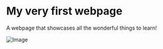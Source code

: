 # My very first webpage 
A webpage that showcases all the wonderful things to learn!


![Image](https://images-na.ssl-images-amazon.com/images/I/71%2BBTxFMvvL._SX425_.jpg)

